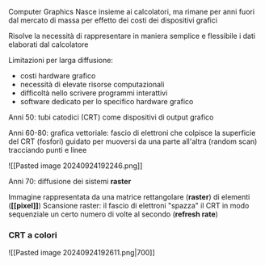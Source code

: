 Computer Graphics Nasce insieme ai calcolatori, ma rimane per anni fuori dal mercato di massa per effetto dei costi dei dispositivi grafici

Risolve la necessità di rappresentare in maniera semplice e flessibile i dati elaborati dal calcolatore

Limitazioni per larga diffusione:
- costi hardware grafico
- necessità di elevate risorse computazionali
- difficoltà nello scrivere programmi interattivi
- software dedicato per lo specifico hardware grafico

Anni 50: tubi catodici (CRT) come dispositivi di output grafico

Anni 60-80: grafica vettoriale: fascio di elettroni che colpisce la superficie del CRT (fosfori) guidato per muoversi da una parte all'altra (random scan) tracciando punti e linee

![[Pasted image 20240924192246.png]]

Anni 70: diffusione dei sistemi **raster**

Immagine rappresentata da una matrice rettangolare (**raster**) di elementi (**[[pixel]]**)
Scansione raster: il fascio di elettroni "spazza" il CRT in modo sequenziale un certo numero di volte al secondo (**refresh rate**)

### CRT a colori
![[Pasted image 20240924192611.png|700]]

